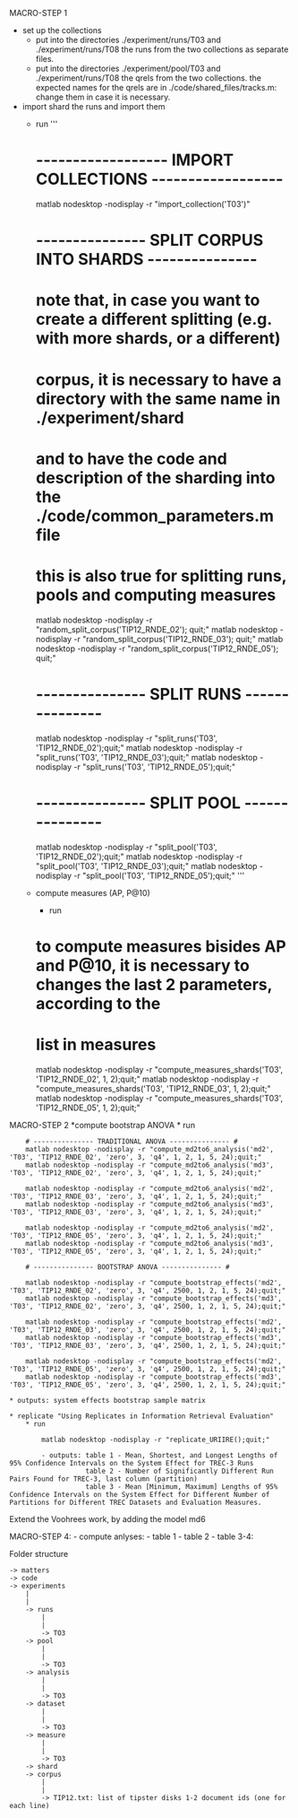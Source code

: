 
MACRO-STEP 1
* set up the collections 
	* put into the directories ./experiment/runs/T03 and ./experiment/runs/T08 the runs from the two collections as separate files.
	* put into the directories ./experiment/pool/T03 and ./experiment/runs/T08 the qrels from the two collections. the expected names for the qrels are in ./code/shared_files/tracks.m: change them in case it is necessary.
* import shard the runs and import them
	* run
		'''
		# ------------------ IMPORT COLLECTIONS ------------------ #
		matlab nodesktop -nodisplay -r "import_collection('T03')"
		# --------------- SPLIT CORPUS INTO SHARDS --------------- #
		# note that, in case you want to create a different splitting (e.g. with more shards, or a different)
		# corpus, it is necessary to have a directory with the same name in ./experiment/shard
		# and to have the code and description of the sharding into the ./code/common_parameters.m file
		# this is also true for splitting runs, pools and computing measures
		matlab nodesktop -nodisplay -r "random_split_corpus('TIP12_RNDE_02'); quit;"
		matlab nodesktop -nodisplay -r "random_split_corpus('TIP12_RNDE_03'); quit;"
		matlab nodesktop -nodisplay -r "random_split_corpus('TIP12_RNDE_05'); quit;"
		# --------------- SPLIT RUNS --------------- #
		matlab nodesktop -nodisplay -r "split_runs('T03', 'TIP12_RNDE_02');quit;"
		matlab nodesktop -nodisplay -r "split_runs('T03', 'TIP12_RNDE_03');quit;"
		matlab nodesktop -nodisplay -r "split_runs('T03', 'TIP12_RNDE_05');quit;"
		# --------------- SPLIT POOL --------------- #
		matlab nodesktop -nodisplay -r "split_pool('T03', 'TIP12_RNDE_02');quit;"
		matlab nodesktop -nodisplay -r "split_pool('T03', 'TIP12_RNDE_03');quit;"
		matlab nodesktop -nodisplay -r "split_pool('T03', 'TIP12_RNDE_05');quit;"
      		'''
		
	* compute measures (AP, P@10)
		* run
		
		# to compute measures bisides AP and P@10, it is necessary to changes the last 2 parameters, according to the
		# list in measures
		matlab nodesktop -nodisplay -r "compute_measures_shards('T03', 'TIP12_RNDE_02', 1, 2);quit;"
		matlab nodesktop -nodisplay -r "compute_measures_shards('T03', 'TIP12_RNDE_03', 1, 2);quit;"
		matlab nodesktop -nodisplay -r "compute_measures_shards('T03', 'TIP12_RNDE_05', 1, 2);quit;"



MACRO-STEP 2
*compute bootstrap ANOVA
	* run

		# --------------- TRADITIONAL ANOVA --------------- #
		matlab nodesktop -nodisplay -r "compute_md2to6_analysis('md2', 'T03', 'TIP12_RNDE_02', 'zero', 3, 'q4', 1, 2, 1, 5, 24);quit;"
		matlab nodesktop -nodisplay -r "compute_md2to6_analysis('md3', 'T03', 'TIP12_RNDE_02', 'zero', 3, 'q4', 1, 2, 1, 5, 24);quit;"

		matlab nodesktop -nodisplay -r "compute_md2to6_analysis('md2', 'T03', 'TIP12_RNDE_03', 'zero', 3, 'q4', 1, 2, 1, 5, 24);quit;"
		matlab nodesktop -nodisplay -r "compute_md2to6_analysis('md3', 'T03', 'TIP12_RNDE_03', 'zero', 3, 'q4', 1, 2, 1, 5, 24);quit;"

		matlab nodesktop -nodisplay -r "compute_md2to6_analysis('md2', 'T03', 'TIP12_RNDE_05', 'zero', 3, 'q4', 1, 2, 1, 5, 24);quit;"
		matlab nodesktop -nodisplay -r "compute_md2to6_analysis('md3', 'T03', 'TIP12_RNDE_05', 'zero', 3, 'q4', 1, 2, 1, 5, 24);quit;"

		# --------------- BOOTSTRAP ANOVA --------------- #

		matlab nodesktop -nodisplay -r "compute_bootstrap_effects('md2', 'T03', 'TIP12_RNDE_02', 'zero', 3, 'q4', 2500, 1, 2, 1, 5, 24);quit;"
		matlab nodesktop -nodisplay -r "compute_bootstrap_effects('md3', 'T03', 'TIP12_RNDE_02', 'zero', 3, 'q4', 2500, 1, 2, 1, 5, 24);quit;"

		matlab nodesktop -nodisplay -r "compute_bootstrap_effects('md2', 'T03', 'TIP12_RNDE_03', 'zero', 3, 'q4', 2500, 1, 2, 1, 5, 24);quit;"
		matlab nodesktop -nodisplay -r "compute_bootstrap_effects('md3', 'T03', 'TIP12_RNDE_03', 'zero', 3, 'q4', 2500, 1, 2, 1, 5, 24);quit;"

		matlab nodesktop -nodisplay -r "compute_bootstrap_effects('md2', 'T03', 'TIP12_RNDE_05', 'zero', 3, 'q4', 2500, 1, 2, 1, 5, 24);quit;"
		matlab nodesktop -nodisplay -r "compute_bootstrap_effects('md3', 'T03', 'TIP12_RNDE_05', 'zero', 3, 'q4', 2500, 1, 2, 1, 5, 24);quit;"

	* outputs: system effects bootstrap sample matrix

	* replicate "Using Replicates in Information Retrieval Evaluation"
		* run

			matlab nodesktop -nodisplay -r "replicate_URIIRE();quit;"

			- outputs: table 1 - Mean, Shortest, and Longest Lengths of 95% Confidence Intervals on the System Effect for TREC-3 Runs
					   table 2 - Number of Significantly Different Run Pairs Found for TREC-3, last column (partition)
					   table 3 - Mean [Minimum, Maximum] Lengths of 95% Confidence Intervals on the System Effect for Different Number of Partitions for Different TREC Datasets and Evaluation Measures. 



Extend the Voohrees work, by adding the model md6

MACRO-STEP 4:
	- compute anlyses:
		- table 1
		- table 2
		- table 3-4: 



Folder structure

	-> matters
	-> code
	-> experiments
		|
		|
		-> runs
			|
			|
			-> TO3
		-> pool
			|
			|
			-> TO3	
		-> analysis
			|
			|
			-> TO3
		-> dataset
			|
			|
			-> TO3
		-> measure
			|
			|
			-> TO3
		-> shard
		-> corpus
			|
			|
			-> TIP12.txt: list of tipster disks 1-2 document ids (one for each line)
